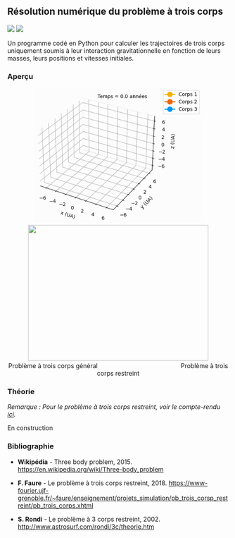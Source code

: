 ## Résolution numérique du problème à trois corps

![](https://img.shields.io/badge/Language-Python-blue.png) ![](https://img.shields.io/badge/Version-Finale-success.png)

Un programme codé en Python pour calculer les trajectoires de trois corps uniquement soumis à leur interaction gravitationnelle en fonction de leurs masses, leurs positions et vitesses initiales.

### Aperçu

<div align="center">
  <img src="/resources/problème-à-trois-corps-général.gif" width="380" height="308"/> <img src="/resources/problème-à-trois-corps-restreint.gif" width="410" height="308"/>
</div>

<div align="center">
  Problème à trois corps général                                                Problème à trois corps restreint
</div>

### Théorie

*Remarque : Pour le problème à trois corps restreint, voir le compte-rendu [ici](https://github.com/nathanzimniak/three-body-problem/blob/main/compte-rendu-restreint.pdf).*

En construction

### Bibliographie

- **Wikipédia** - Three body problem, 2015. https://en.wikipedia.org/wiki/Three-body_problem

- **F. Faure** - Le problème à trois corps restreint, 2018. https://www-fourier.ujf-grenoble.fr/~faure/enseignement/projets_simulation/pb_trois_corsp_restreint/pb_trois_corps.xhtml

- **S. Rondi** - Le problème à 3 corps restreint, 2002. http://www.astrosurf.com/rondi/3c/theorie.htm
